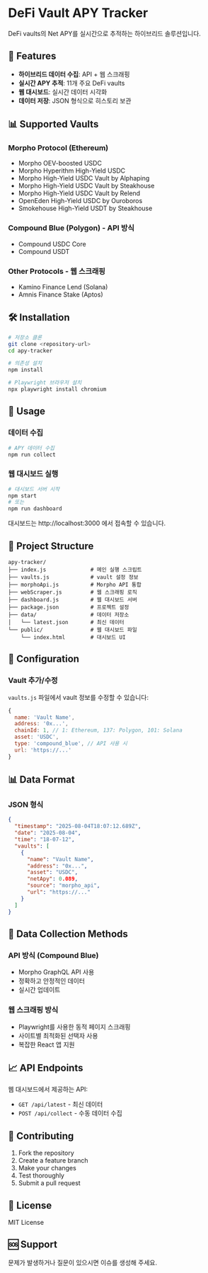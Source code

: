 # DeFi Vault APY Tracker

DeFi vaults의 Net APY를 실시간으로 추적하는 하이브리드 솔루션입니다.

## 🚀 Features

- **하이브리드 데이터 수집**: API + 웹 스크래핑
- **실시간 APY 추적**: 11개 주요 DeFi vaults
- **웹 대시보드**: 실시간 데이터 시각화
- **데이터 저장**: JSON 형식으로 히스토리 보관

## 📊 Supported Vaults

### Morpho Protocol (Ethereum)
- Morpho OEV-boosted USDC
- Morpho Hyperithm High-Yield USDC
- Morpho High-Yield USDC Vault by Alphaping
- Morpho High-Yield USDC Vault by Steakhouse
- Morpho High-Yield USDC Vault by Relend
- OpenEden High-Yield USDC by Ouroboros
- Smokehouse High-Yield USDT by Steakhouse

### Compound Blue (Polygon) - API 방식
- Compound USDC Core
- Compound USDT

### Other Protocols - 웹 스크래핑
- Kamino Finance Lend (Solana)
- Amnis Finance Stake (Aptos)

## 🛠️ Installation

```bash
# 저장소 클론
git clone <repository-url>
cd apy-tracker

# 의존성 설치
npm install

# Playwright 브라우저 설치
npx playwright install chromium
```

## 🚀 Usage

### 데이터 수집
```bash
# APY 데이터 수집
npm run collect
```

### 웹 대시보드 실행
```bash
# 대시보드 서버 시작
npm start
# 또는
npm run dashboard
```

대시보드는 http://localhost:3000 에서 접속할 수 있습니다.

## 📁 Project Structure

```
apy-tracker/
├── index.js              # 메인 실행 스크립트
├── vaults.js             # vault 설정 정보
├── morphoApi.js          # Morpho API 통합
├── webScraper.js         # 웹 스크래핑 로직
├── dashboard.js          # 웹 대시보드 서버
├── package.json          # 프로젝트 설정
├── data/                 # 데이터 저장소
│   └── latest.json       # 최신 데이터
└── public/               # 웹 대시보드 파일
    └── index.html        # 대시보드 UI
```

## 🔧 Configuration

### Vault 추가/수정
`vaults.js` 파일에서 vault 정보를 수정할 수 있습니다:

```javascript
{
  name: 'Vault Name',
  address: '0x...',
  chainId: 1, // 1: Ethereum, 137: Polygon, 101: Solana
  asset: 'USDC',
  type: 'compound_blue', // API 사용 시
  url: 'https://...'
}
```

## 📊 Data Format

### JSON 형식
```json
{
  "timestamp": "2025-08-04T18:07:12.689Z",
  "date": "2025-08-04",
  "time": "18-07-12",
  "vaults": [
    {
      "name": "Vault Name",
      "address": "0x...",
      "asset": "USDC",
      "netApy": 0.089,
      "source": "morpho_api",
      "url": "https://..."
    }
  ]
}
```

## 🔄 Data Collection Methods

### API 방식 (Compound Blue)
- Morpho GraphQL API 사용
- 정확하고 안정적인 데이터
- 실시간 업데이트

### 웹 스크래핑 방식
- Playwright를 사용한 동적 페이지 스크래핑
- 사이트별 최적화된 선택자 사용
- 복잡한 React 앱 지원

## 📈 API Endpoints

웹 대시보드에서 제공하는 API:

- `GET /api/latest` - 최신 데이터
- `POST /api/collect` - 수동 데이터 수집

## 🤝 Contributing

1. Fork the repository
2. Create a feature branch
3. Make your changes
4. Test thoroughly
5. Submit a pull request

## 📄 License

MIT License

## 🆘 Support

문제가 발생하거나 질문이 있으시면 이슈를 생성해 주세요. 